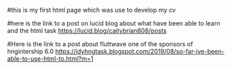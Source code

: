 #this is my first html page which was use to develop my cv 

#here is the link to a post on lucid blog about what have been able to learn and the html task
https://lucid.blog/caitybrian808/posts

#Here is the link to a post about fluttwave one of the sponsors of hngintership 6.0
https://idyhngtask.blogspot.com/2019/08/so-far-ive-been-able-to-use-html-to.html?m=1
